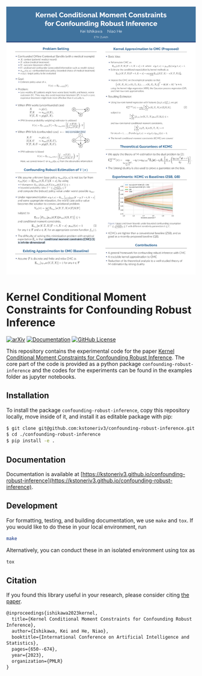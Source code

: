 ![image](assets/aistats_poster.png)

Kernel Conditional Moment Constraints for Confounding Robust Inference
======================================================================
[![arXiv](https://img.shields.io/badge/arXiv-2302.13348-b31b1b)](https://arxiv.org/abs/2302.13348)
[![Documentation](http://github.com/kstoneriv3/confounding-robust-inference/actions/workflows/docs.yaml/badge.svg)](https://github.com/kstoneriv3/confounding_robust_inference/actions/workflows/docs.yaml)
[![GitHub License](https://img.shields.io/badge/license-MIT-blue.svg)](https://github.com/kstoneriv3/confounding_robust_inferenc/LICENSE)

This repository contains the experimental code for the paper [Kernel Conditional Moment Constraints for Confounding Robust Inference](https://arxiv.org/abs/2302.13348).
The core part of the code is provided as a python package `confounding-robust-inference` and the codes for the experiments can be found in the examples folder as jupyter notebooks.

Installation
------------

To install the package `confounding-robust-inference`, copy this repository locally, move inside of it, and install it as editable package with pip:
```bash
$ git clone git@github.com:kstoneriv3/confounding-robust-inference.git
$ cd ./confounding-robust-inference
$ pip install -e .
```


Documentation
-------------

Documentation is available at [https://kstoneriv3.github.io/confounding-robust-inference](https://kstoneriv3.github.io/confounding-robust-inference).


Development
-----------
For formatting, testing, and building documentation, we use `make` and `tox`.
If you would like to do these in your local environment, run
```bash
make
```
Alternatively, you can conduct these in an isolated environment using tox as 
```bash
tox
```


Citation
--------
If you found this library useful in your research, please consider citing [the paper](http://a.co://arxiv.org/abs/2302.13348).

```
@inproceedings{ishikawa2023kernel,
  title={Kernel Conditional Moment Constraints for Confounding Robust Inference},
  author={Ishikawa, Kei and He, Niao},
  booktitle={International Conference on Artificial Intelligence and Statistics},
  pages={650--674},
  year={2023},
  organization={PMLR}
}
```
